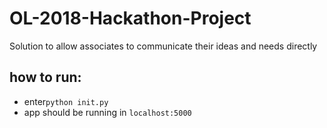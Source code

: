 # OL-2018-Hackathon-Project
Solution to allow associates to communicate their ideas and needs directly

## how to run:
- enter`python init.py`
- app should be running in `localhost:5000`
